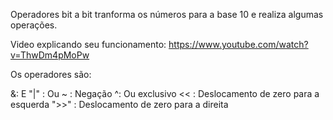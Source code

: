 
Operadores bit a bit tranforma os números para a base 10 e realiza algumas operações.

Video explicando seu funcionamento: https://www.youtube.com/watch?v=ThwDm4pMoPw

Os operadores são:

&: E 
"|" : Ou 
~ : Negação
^: Ou exclusivo
<< : Deslocamento de zero para a esquerda
">>" : Deslocamento de zero para a direita



